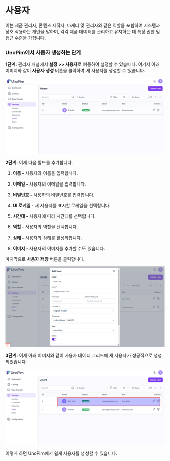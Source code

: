 # 사용자

이는 제품 관리자, 콘텐츠 제작자, 마케터 및 관리자와 같은 역할을 포함하여 시스템과 상호 작용하는 개인을 말하며, 각각 제품 데이터를 관리하고 유지하는 데 특정 권한 및 접근 수준을 가집니다.

### UnoPim에서 사용자 생성하는 단계

**1단계:** 관리자 패널에서 **설정 >> 사용자**로 이동하여 설정할 수 있습니다. 여기서 아래 이미지와 같이 **사용자 생성** 버튼을 클릭하여 새 사용자를 생성할 수 있습니다.

![사용자 생성](../../assets/1.0/images/settings/createUser.png)

**2단계:** 이제 다음 필드를 추가합니다.

1) **이름 -** 사용자의 이름을 입력합니다.

2) **이메일 -** 사용자의 이메일을 입력합니다.

3) **비밀번호 -** 사용자의 비밀번호를 입력합니다.

4) **UI 로케일 -** 새 사용자를 표시할 로케일을 선택합니다.

5) **시간대 -** 사용자에 따라 시간대를 선택합니다.

6) **역할 -** 사용자의 역할을 선택합니다.

7) **상태 -** 사용자의 상태를 활성화합니다.

8) **이미지 -** 사용자의 이미지를 추가할 수도 있습니다.

마지막으로 **사용자 저장** 버튼을 클릭합니다.

  ![사용자](../../assets/1.0/images/settings/saveUser.png)

**3단계:** 이제 아래 이미지와 같이 사용자 데이터 그리드에 새 사용자가 성공적으로 생성되었습니다.

  ![사용자 그리드](../../assets/1.0/images/settings/userGrid.png)

이렇게 하면 UnoPim에서 쉽게 사용자를 생성할 수 있습니다.